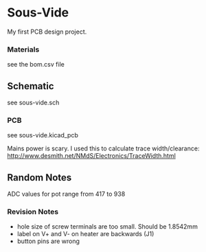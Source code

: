 # Sous-Vide

My first PCB design project.

### Materials

see the bom.csv file

## Schematic

see sous-vide.sch

### PCB

see sous-vide.kicad_pcb

Mains power is scary. I used this to calculate trace width/clearance: http://www.desmith.net/NMdS/Electronics/TraceWidth.html

## Random Notes

ADC values for pot range from 417 to 938

### Revision Notes

 - hole size of screw terminals are too small. Should be 1.8542mm
 - label on V+ and V- on heater are backwards (J1)
 -  button pins are wrong
